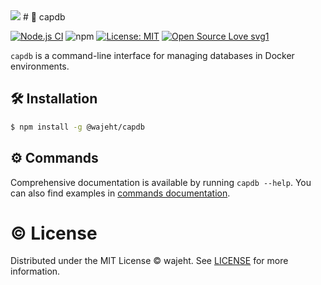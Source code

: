 <img src="https://raw.githubusercontent.com/wajeht/capdb/main/docs/assets/image.png" />
# 💾 capdb

[![Node.js CI](https://github.com/wajeht/capdb/actions/workflows/ci.yml/badge.svg?branch=main)](https://github.com/wajeht/capdb/actions/workflows/ci.yml) ![npm](https://img.shields.io/npm/dw/%40wajeht%2Fcapdb)
[![License: MIT](https://img.shields.io/badge/License-MIT-blue.svg)](https://github.com/wajeht/type/blob/main/LICENSE) [![Open Source Love svg1](https://badges.frapsoft.com/os/v1/open-source.svg?v=103)](https://github.com/wajeht/capdb)

`capdb` is a command-line interface for managing databases in Docker environments.

## 🛠️ Installation

```bash
$ npm install -g @wajeht/capdb
```

## ⚙️ Commands

Comprehensive documentation is available by running `capdb --help`. You can also find examples in [commands documentation](./docs/manual.md).

# © License

Distributed under the MIT License © wajeht. See [LICENSE](./LICENSE) for more information.

